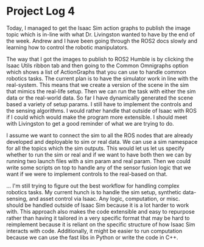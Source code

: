 # Project Log 4
Today, I managed to get the Isaac Sim action graphs to publish the image topic which is in-line with what Dr. Livingston
wanted to have by the end of the week. Andrew and I have been going through the ROS2 docs slowly and learning how to 
control the robotic manipulators. 

The way that I got the images to publish to ROS2 Humble is by clicking the Isaac Utils ribbon tab and then going to the Common Omnigraphs option which shows a list of ActionGraphs that you can use to handle common robotics tasks. The current plan is to have the simulator work in line with the real-system. This means that we create a version of the scene in the sim that mimics the real-life setup. Then we can run the task with either the sim data or the real-world data. So far I have dynamically generated the scene based a variety of setup params. I still have to implement the controls and the sensing algorithms. I would rather handle that outside of Isaac with ROS if I could which would make the program more extensible. I should meet with Livingston to get a good reminder of what we are trying to do. 

I assume we want to connect the sim to all the ROS nodes that are already developed and deployable to sim or real data. We can use a sim namespace for all the topics which the sim outputs. This would let us let us specify whether to run the sim or real and if we want to have both then we can by running two launch files with a sim param and real param. Then we could write some scripts on top to handle any of the sensor fusion logic that we want if we were to implement controls to the real-based on that. 

... I'm still trying to figure out the best workflow for handling complex robotics tasks. My current hunch is to handle the sim setup, synthetic data-sensing, and asset control via Isaac. Any logic, computation, or misc. should be handled outside of Isaac Sim because it is a lot harder to work with. This approach also makes the code extensible and easy to repurpose rather than having it tailored in a very specific format that may be hard to reimplement because it is reliant on the specific structure of how Isaac Sim interacts with code. Additionally, it might be easier to run computation because we can use the fast libs in Python or write the code in C++. 
